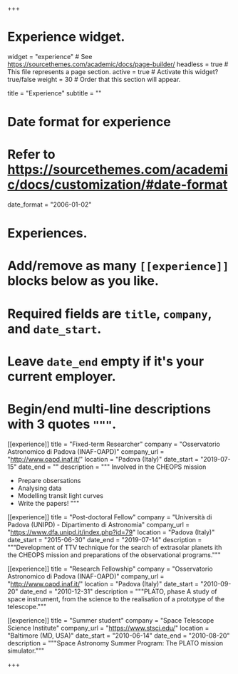 +++
# Experience widget.
widget = "experience"  # See https://sourcethemes.com/academic/docs/page-builder/
headless = true  # This file represents a page section.
active = true  # Activate this widget? true/false
weight = 30  # Order that this section will appear.

title = "Experience"
subtitle = ""

# Date format for experience
#   Refer to https://sourcethemes.com/academic/docs/customization/#date-format
date_format = "2006-01-02"

# Experiences.
#   Add/remove as many `[[experience]]` blocks below as you like.
#   Required fields are `title`, `company`, and `date_start`.
#   Leave `date_end` empty if it's your current employer.
#   Begin/end multi-line descriptions with 3 quotes `"""`.
[[experience]]
  title = "Fixed-term Researcher"
  company = "Osservatorio Astronomico di Padova (INAF-OAPD)"
  company_url = "http://www.oapd.inaf.it/"
  location = "Padova (Italy)"
  date_start = "2019-07-15"
  date_end = ""
  description = """
  Involved in the CHEOPS mission
  
  * Prepare obsersations
  * Analysing data
  * Modelling transit light curves
  * Write the papers!
  """

[[experience]]
  title = "Post-doctoral Fellow"
  company = "Università di Padova (UNIPD) - Dipartimento di Astronomia"
  company_url = "https://www.dfa.unipd.it/index.php?id=79"
  location = "Padova (Italy)"
  date_start = "2015-06-30"
  date_end = "2019-07-14"
  description = """Development of TTV technique for the search of extrasolar planets ith the CHEOPS mission and preparations of the observational programs."""

[[experience]]
  title = "Research Fellowship"
  company = "Osservatorio Astronomico di Padova (INAF-OAPD)"
  company_url = "http://www.oapd.inaf.it/"
  location = "Padova (Italy)"
  date_start = "2010-09-20"
  date_end = "2010-12-31"
  description = """PLATO, phase A study of space instrument, from the science to the realisation of a prototype of the telescope."""

[[experience]]
  title = "Summer student"
  company = "Space Telescope Science Institute"
  company_url = "https://www.stsci.edu/"
  location = "Baltimore (MD, USA)"
  date_start = "2010-06-14"
  date_end = "2010-08-20"
  description = """Space Astronomy Summer Program: The PLATO mission simulator."""

+++
